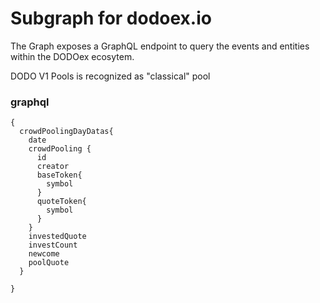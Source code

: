 # Subgraph for dodoex.io

The Graph exposes a GraphQL endpoint to query the events and entities within the DODOex ecosytem.

DODO V1 Pools is recognized as "classical" pool

### graphql
```
{
  crowdPoolingDayDatas{
    date
    crowdPooling {
      id
      creator
      baseToken{
        symbol
      }
      quoteToken{
        symbol
      }
    }
    investedQuote
    investCount
    newcome
    poolQuote
  }
  
}
```
